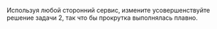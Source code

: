 Используя любой сторонний сервис, измените усовершенствуйте решение задачи 2, так что бы прокрутка выполнялась плавно.
